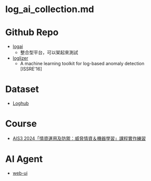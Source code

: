# log_ai_collection.md



# Github Repo

- [logai](https://github.com/salesforce/logai)
  - 整合型平台，可以架起來測試
- [loglizer](https://github.com/logpai/loglizer)
  - A machine learning toolkit for log-based anomaly detection [ISSRE'16]

# Dataset

- [Loghub](https://github.com/logpai/loghub)

# Course

- [AIS3 2024「情資運用及防禦：威脅情資＆機器學習」課程實作練習](https://github.com/solymx/Web-Log-Analysis-with-Machine-Learning)

# AI Agent
- [web-ui](https://github.com/browser-use/web-ui)
